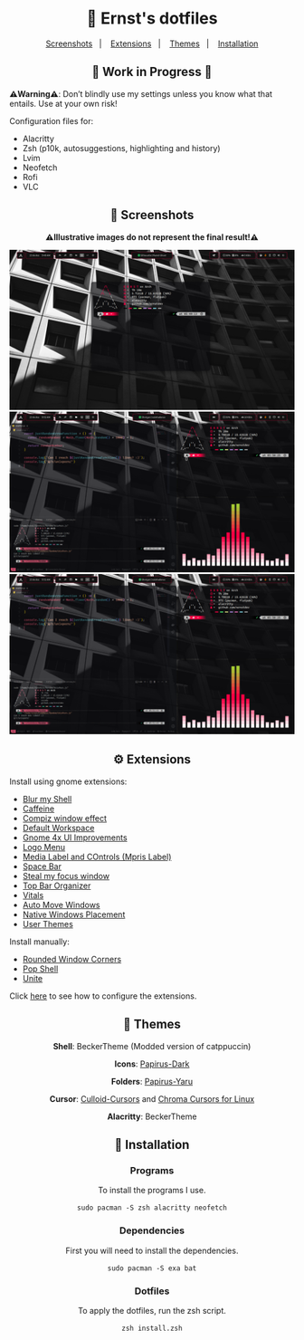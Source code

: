 <div align="center">
  <h1>🛑 Ernst's dotfiles</h1>
</div>

<div align="center">
  <a href="#-screenshots">Screenshots</a>&nbsp;&nbsp;&nbsp;|&nbsp;&nbsp;&nbsp;
  <a href="#-extensions">Extensions</a>&nbsp;&nbsp;&nbsp;|&nbsp;&nbsp;&nbsp;
  <a href="#-themes">Themes</a>&nbsp;&nbsp;&nbsp;|&nbsp;&nbsp;&nbsp;
  <a href="#-installation">Installation</a>
</div>

<div align="center">
  <h2 >🚧  Work in Progress  🚧</h2>
</div>

<div align="left">
  <p><b>⚠️Warning⚠️</b>: Don’t blindly use my settings unless you know what that entails. Use at your own risk!</p>
  <p>Configuration files for:</p>
    <ul>
      <li>Alacritty
      <li>Zsh (p10k, autosuggestions, highlighting and history)
      <li>Lvim
      <li>Neofetch
      <li>Rofi
      <li>VLC
    </ul>
</div>

<div align="center">
  <h2>📸 Screenshots</h2>
  <p><b>⚠️Illustrative images do not represent the final result!⚠️</b></p>
  <div>
    <!-- <img width="45%" height="45%" src="Infos/Screenshots/1.png">
    <img width="45%" height="45%" src="Infos/Screenshots/1.png">
    <img width="45%" height="45%" src="Infos/Screenshots/2.png"> -->
    <img src="Infos/Screenshots/2.png">
    <img src="Infos/Screenshots/3.png">
    <img src="Infos/Screenshots/3.png">
  </div>
</div>

<div>
  <h2 align="center">⚙ Extensions</h2>
  <p>Install using gnome extensions:</p>
  <ul>
    <li><a href="https://extensions.gnome.org/extension/3193/blur-my-shell/">Blur my Shell</a></li>
    <li><a href="https://extensions.gnome.org/extension/517/caffeine/">Caffeine</a></li>
    <li><a href="https://extensions.gnome.org/extension/3210/compiz-windows-effect/">Compiz window effect</a></li>
    <li><a href="https://extensions.gnome.org/extension/4783/default-workspace/">Default Workspace</a></li>
    <li><a href="https://extensions.gnome.org/extension/4158/gnome-40-ui-improvements/">Gnome 4x UI Improvements</a></li>
    <li><a href="https://extensions.gnome.org/extension/4451/logo-menu/">Logo Menu</a></li>
    <li><a href="https://extensions.gnome.org/extension/4928/mpris-label/">Media Label and COntrols (Mpris Label)</a></li>
    <li><a href="https://extensions.gnome.org/extension/5090/space-bar/">Space Bar</a></li>
    <li><a href="https://extensions.gnome.org/extension/6385/steal-my-focus-window/">Steal my focus window</a></li>
    <li><a href="https://extensions.gnome.org/extension/4356/top-bar-organizer/">Top Bar Organizer</a></li>
    <li><a href="https://extensions.gnome.org/extension/1460/vitals/">Vitals</a></li>
    <li><a href="https://extensions.gnome.org/extension/16/auto-move-windows/">Auto Move Windows</a></li>
    <li><a href="https://extensions.gnome.org/extension/18/native-window-placement/">Native Windows Placement</a></li>
    <li><a href="https://extensions.gnome.org/extension/19/user-themes/">User Themes</a></li>
  </ul>
  <p>Install manually:</p>
  <ul>
    <li><a href="https://github.com/yilozt/rounded-window-corners">Rounded Window Corners</a></li>
    <li><a href="https://github.com/pop-os/shell">Pop Shell</a></li>
    <li><a href="https://github.com/hardpixel/unite-shell">Unite</a></li>
  </ul>
  <p>Click <a href="Infos/extensions.md">here</a> to see how to configure the extensions.</p>
</div>

<div align="center">
  <h2>🎨 Themes</h2>
  <p><b>Shell</b>: BeckerTheme (Modded version of catppuccin)</p>
  <p><b>Icons</b>: <a href="https://store.kde.org/p/1166289/">Papirus-Dark</a></p>
  <p><b>Folders</b>: <a href="https://github.com/PapirusDevelopmentTeam/papirus-folders">Papirus-Yaru</a></p>
  <p><b>Cursor</b>: <a href="https://store.kde.org/p/1831077">Culloid-Cursors</a> and <a href="https://store.kde.org/p/2045954">Chroma Cursors for Linux</a></p>
  <p><b>Alacritty</b>: BeckerTheme</p>
</div>

<div align="center">
  <h2 align="center">💾 Installation</h2>
  <h3>Programs</h3>
  <p>To install the programs I use.</p>
  <pre><code>sudo pacman -S zsh alacritty neofetch</code></pre>
  <h3>Dependencies</h3>
  <p>First you will need to install the dependencies.</p>
  <pre><code>sudo pacman -S exa bat</code></pre>
  <h3>Dotfiles</h3>
  <p>To apply the dotfiles, run the zsh script.</p>
  <pre><code>zsh install.zsh</code></pre>
</div>
